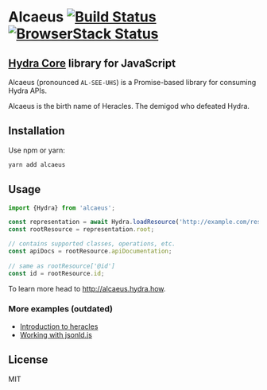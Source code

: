 # Alcaeus [![Build Status](https://travis-ci.org/wikibus/Alcaeus.svg?branch=master)](https://travis-ci.org/wikibus/Alcaeus) [![BrowserStack Status](https://www.browserstack.com/automate/badge.svg?badge_key=QVRBWEUwNTc3eWtQUkFXRkNMRDdZcjdZWWxwMHdCSDV3KzdhN2VSa3lIaz0tLU5LYktmMmZvWk1JWis2aVhEVCtjQUE9PQ==--8ad273bf2d71920e02edadd79043d8862d3f1c2e)](https://www.browserstack.com/automate/public-build/QVRBWEUwNTc3eWtQUkFXRkNMRDdZcjdZWWxwMHdCSDV3KzdhN2VSa3lIaz0tLU5LYktmMmZvWk1JWis2aVhEVCtjQUE9PQ==--8ad273bf2d71920e02edadd79043d8862d3f1c2e)


## [Hydra Core](http://www.hydra-cg.com/spec/latest/core/) library for JavaScript

Alcaeus (pronounced <code>AL-SEE-UHS</code>) is a Promise-based library for consuming Hydra APIs.

Alcaeus is the birth name of Heracles. The demigod who defeated Hydra.

## Installation

Use npm or yarn:

``` bash
yarn add alcaeus
```

## Usage

``` js
import {Hydra} from 'alcaeus';

const representation = await Hydra.loadResource('http://example.com/resource');
const rootResource = representation.root;

// contains supported classes, operations, etc.
const apiDocs = rootResource.apiDocumentation;
    
// same as rootResource['@id']
const id = rootResource.id; 
```

To learn more head to http://alcaeus.hydra.how.

### More examples (outdated)

* [Introduction to heracles](http://t-code.pl/blog/2016/04/introducing-heracles/)
* [Working with jsonld.js](http://t-code.pl/blog/2016/04/heracles-compacting-resources/)

## License

MIT

[p1]: https://github.com/github/fetch
[p3]: https://developer.mozilla.org/pl/docs/Web/JavaScript/Reference/Global_Objects/WeakMap

